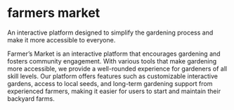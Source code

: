# farmers market

An interactive platform designed to simplify the gardening process and make it more accessible to everyone.

Farmer’s Market is an interactive platform that encourages gardening and fosters community engagement. With various tools that make gardening more accessible, we provide a well-rounded experience for gardeners of all skill levels. Our platform offers features such as customizable interactive gardens, access to local seeds, and long-term gardening support from experienced farmers, making it easier for users to start and maintain their backyard farms.